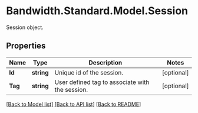 # Bandwidth.Standard.Model.Session
Session object.

## Properties

Name | Type | Description | Notes
------------ | ------------- | ------------- | -------------
**Id** | **string** | Unique id of the session. | [optional] 
**Tag** | **string** | User defined tag to associate with the session. | [optional] 

[[Back to Model list]](../README.md#documentation-for-models) [[Back to API list]](../README.md#documentation-for-api-endpoints) [[Back to README]](../README.md)

